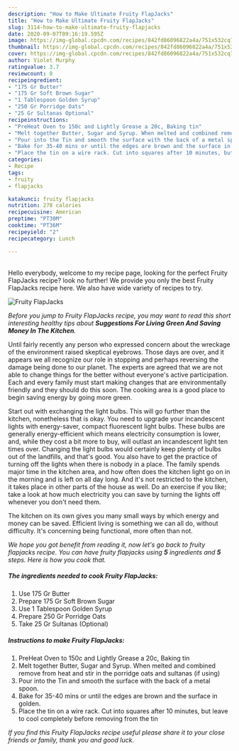 ```yaml
---
description: "How to Make Ultimate Fruity FlapJacks"
title: "How to Make Ultimate Fruity FlapJacks"
slug: 3114-how-to-make-ultimate-fruity-flapjacks
date: 2020-09-07T09:16:19.595Z
image: https://img-global.cpcdn.com/recipes/842fd86096822a4a/751x532cq70/fruity-flapjacks-recipe-main-photo.jpg
thumbnail: https://img-global.cpcdn.com/recipes/842fd86096822a4a/751x532cq70/fruity-flapjacks-recipe-main-photo.jpg
cover: https://img-global.cpcdn.com/recipes/842fd86096822a4a/751x532cq70/fruity-flapjacks-recipe-main-photo.jpg
author: Violet Murphy
ratingvalue: 3.7
reviewcount: 8
recipeingredient:
- "175 Gr Butter"
- "175 Gr Soft Brown Sugar"
- "1 Tablespoon Golden Syrup"
- "250 Gr Porridge Oats"
- "25 Gr Sultanas Optional"
recipeinstructions:
- "PreHeat Oven to 150c and Lightly Grease a 20c, Baking tin"
- "Melt together Butter, Sugar and Syrup. When melted and combined remove from heat and stir in the porridge oats and sultanas (if using)"
- "Pour into the Tin and smooth the surface with the back of a metal spoon."
- "Bake for 35-40 mins or until the edges are brown and the surface in golden."
- "Place the tin on a wire rack. Cut into squares after 10 minutes, but leave to cool completely before removing from the tin"
categories:
- Recipe
tags:
- fruity
- flapjacks

katakunci: fruity flapjacks 
nutrition: 278 calories
recipecuisine: American
preptime: "PT30M"
cooktime: "PT36M"
recipeyield: "2"
recipecategory: Lunch

---
```

<br>
Hello everybody, welcome to my recipe page, looking for the perfect Fruity FlapJacks recipe? look no further! We provide you only the best Fruity FlapJacks recipe here. We also have wide variety of recipes to try.
<br>


![Fruity FlapJacks](https://img-global.cpcdn.com/recipes/842fd86096822a4a/751x532cq70/fruity-flapjacks-recipe-main-photo.jpg)

<i>Before you jump to Fruity FlapJacks recipe, you may want to read this short interesting healthy tips about 
<strong>Suggestions For Living Green And Saving Money In The Kitchen</strong>.</i>
</br>

Until fairly recently any person who expressed concern about the wreckage of the environment raised skeptical eyebrows. Those days are over, and it appears we all recognize our role in stopping and perhaps reversing the damage being done to our planet. The experts are agreed that we are not able to change things for the better without everyone's active participation. Each and every family must start making changes that are environmentally friendly and they should do this soon. The cooking area is a good place to begin saving energy by going more green.

Start out with exchanging the light bulbs. This will go further than the kitchen, nonetheless that is okay. You need to upgrade your incandescent lights with energy-saver, compact fluorescent light bulbs. These bulbs are generally energy-efficient which means electricity consumption is lower, and, while they cost a bit more to buy, will outlast an incandescent light ten times over. Changing the light bulbs would certainly keep plenty of bulbs out of the landfills, and that's good. You also have to get the practice of turning off the lights when there is nobody in a place. The family spends major time in the kitchen area, and how often does the kitchen light go on in the morning and is left on all day long. And it's not restricted to the kitchen, it takes place in other parts of the house as well. Do an exercise if you like; take a look at how much electricity you can save by turning the lights off whenever you don't need them.

The kitchen on its own gives you many small ways by which energy and money can be saved. Efficient living is something we can all do, without difficulty. It's concerning being functional, more often than not.


<i>We hope you got benefit from reading it, now let's go back to fruity flapjacks recipe. You can have fruity flapjacks using <strong>5</strong> ingredients and <strong>5</strong> steps. Here is how you cook that.
</i>

##### The ingredients needed to cook Fruity FlapJacks:

1. Use 175 Gr Butter
1. Prepare 175 Gr Soft Brown Sugar
1. Use 1 Tablespoon Golden Syrup
1. Prepare 250 Gr Porridge Oats
1. Take 25 Gr Sultanas (Optional)


##### Instructions to make Fruity FlapJacks:

1. PreHeat Oven to 150c and Lightly Grease a 20c, Baking tin
1. Melt together Butter, Sugar and Syrup. When melted and combined remove from heat and stir in the porridge oats and sultanas (if using)
1. Pour into the Tin and smooth the surface with the back of a metal spoon.
1. Bake for 35-40 mins or until the edges are brown and the surface in golden.
1. Place the tin on a wire rack. Cut into squares after 10 minutes, but leave to cool completely before removing from the tin


<i>If you find this Fruity FlapJacks recipe useful please share it to your close friends or family, thank you and good luck.</i>
